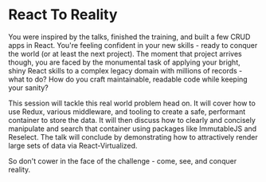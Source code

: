 # React To Reality
You were inspired by the talks, finished the training, and built a few CRUD apps in React. You're feeling confident in your new skills - ready to conquer the world (or at least the next project). The moment that project arrives though, you are faced by the monumental task of applying your bright, shiny React skills to a complex legacy domain with millions of records - what to do? How do you craft maintainable, readable code while keeping your sanity?

This session will tackle this real world problem head on. It will cover how to use Redux, various middleware, and tooling to create a safe, performant container to store the data. It will then discuss how to clearly and concisely manipulate and search that container using packages like ImmutableJS and Reselect. The talk will conclude by demonstrating how to attractively render large sets of data via React-Virtualized.

So don't cower in the face of the challenge - come, see, and conquer reality.
